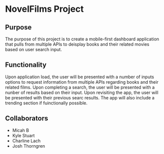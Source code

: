 # NovelFilms Project
<!-- screenshot here -->

## Purpose
The purpose of this project is to create a mobile-first dashboard application that pulls from multiple APIs to deisplay books and their related movies based on user search input. 
<!-- more thoughts on purpose here -->

## Functionality
Upon application load, the user will be presented with a number of inputs options to request information from multiple APIs regarding books and their related films. Upon completing a search, the user will be presented with a nunber of results based on their input. Upon revisiting the app, the user will be presented with their previous searc results. The app will also include a trending section if fuinctionally possible. 
<!-- more functionality here -->

## Collaborators
* Micah B
* Kyle Stuart
* Charline Lach
* Josh Thorngren